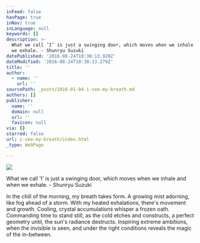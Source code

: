 ```yaml
---
inFeed: false
hasPage: true
inNav: true
inLanguage: null
keywords: []
description: >-
  What we call ’I’ is just a swinging door, which moves when we inhale and when
  we exhale. - Shunryu Suzuki 
datePublished: '2016-08-24T10:30:13.920Z'
dateModified: '2016-08-24T10:30:13.279Z'
title: ''
author:
  - name: ''
    url: ''
sourcePath: _posts/2016-01-04-i-see-my-breath.md
authors: []
publisher:
  name: ''
  domain: null
  url: ''
  favicon: null
via: {}
starred: false
url: i-see-my-breath/index.html
_type: WebPage

---
```

![](https://the-grid-user-content.s3-us-west-2.amazonaws.com/1d34ec9c-5411-46f5-ab4e-3e23ddebe5b4.jpg)

What we call 'I' is just a swinging door, which moves when we inhale and when we exhale. - Shunryu Suzuki 

In the chill of the morning,
my breath takes form. A growing mist adorning, 
like fog ahead of a storm.  With my heated exhalations,
there's movement and growth.
Cooling, crystal accumulations
whisper a frozen oath.
Commanding time to stand still,
as the cold etches and constructs, 
a perfect geometry until,
the sun's radiance destructs.
Inspiring extreme ambitions,
when the invisible is seen,
and under the right conditions 
reveals the magic of the in-between.